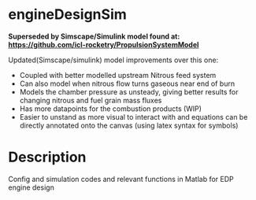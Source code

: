 # engineDesignSim
**Superseded by Simscape/Simulink model found at: https://github.com/icl-rocketry/PropulsionSystemModel**

Updated(Simscape/simulink) model improvements over this one:

- Coupled with better modelled upstream Nitrous feed system
- Can also model when nitrous flow turns gaseous near end of burn
- Models the chamber pressure as unsteady, giving better results for changing nitrous and fuel grain mass fluxes
- Has more datapoints for the combustion products (WIP)
- Easier to unstand as more visual to interact with and equations can be directly annotated onto the canvas (using latex syntax for symbols)

# Description
Config and simulation codes and relevant functions in  Matlab for EDP engine design
